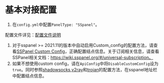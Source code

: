 # 基本对接配置

1. 在`config.yml`中配置`PanelType: "SSpanel"`。

配置文件详见：[配置文件说明](../../xrayr-pei-zhi-wen-jian-shuo-ming/config.md)

1. 对于sspanel >= 2021.11的版本中自动启用Custom_config的配置方法，请查看[SSPanel Custom Config](sspanel_custom_config.md)，正确配置结点信息。关于订阅相关信息，请查看SSPanel相关文档：https://wiki.sspanel.org/#/universal-subscription。
2. 如果不想使用custom config，请在`ApiConfig`中将`DisableCustomConfig`设为`true`。同时参照[shadowsocks](shadowsocks.md),[v2ray](v2ray.md)和[trojan](trojan.md)的配置方法，在sspanel地址栏中配置结点信息。
